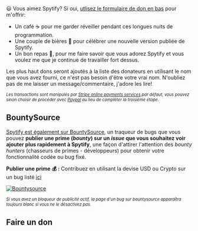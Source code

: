 😃 Vous aimez Spytify? Si oui, [utlisez le formulaire de don en bas](#faire-un-don) pour m'offrir:
- Un café ☕ pour me garder réveiller pendant ces longues nuits de programmation.
- Une couple de bières 🍻 pour célébrer une nouvelle version publiée de Spytify.
- Un bon repas 🥩, pour me faire savoir que vous adorez Spytify et vous voulez me que je continue de travailler fort dessus.

Les plus haut dons seront ajoutés à la liste des donateurs en utilisant le nom que vous avez fourni, ce n'est pas besoin d'être votre vrai nom. N'oubliez pas de me laisser un message/commentaire, j'adore les lire!

<i style="font-size:80%">Les transactions sont manipulés par <a href="https://stripe.com/en-ca">Stripe online payments services</a> par défaut, vous pouvez sinon choisir de procéder avec <a href="https://www.paypal.com/ca/webapps/mpp/about">Paypal</a> au lieu de compléter la troisième étape.</i>

## BountySource
[Spytify est également sur BountySource](https://www.bountysource.com/teams/spy-spotify/activity), un traqueur de bugs que vous pouvez **publier une prime (_bounty_) sur un _issue_ que vous souhaitez voir ajouter plus rapidement à Spytify**, une façon d'attirer l'attention des _bounty hunters_ (chasseurs de primes - développeurs) pour obtenir votre fonctionnalité codée ou bug fixé.

**Publier une prime 💰 :** Contribuez en utilisant la devise USD ou Crypto sur un bug listé [ici](https://www.bountysource.com/teams/spy-spotify/issues)

[![Bountysource](https://img.shields.io/bountysource/team/spy-spotify/activity?logo=bountysource&style=for-the-badge)](https://www.bountysource.com/teams/spy-spotify/issues)

<i style="font-size:80%">Si vous avez un bloqueur de publicité actif, la page d'un bug sur bountysource apparaîtra toujours blanc si vous ne le désactivez pas.</i>

## Faire un don